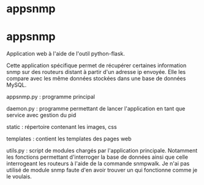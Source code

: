 appsnmp
=======
appsnmp
=======

Application web à l'aide de l'outil python-flask.


Cette application spécifique permet de récupérer certaines information snmp sur des routeurs distant à partir d'un adresse ip envoyée. Elle les compare avec les même données stockées dans une base de données MySQL.

appsnmp.py : programme principal

daemon.py : programme permettant de lancer l'application en tant que service avec gestion du pid

static : répertoire contenant les images, css

templates : contient les templates des pages web

utils.py : script de modules chargés par l'application principale. Notamment les fonctions permettant d'interroger la base de données ainsi que celle interrogeant les routeurs à l'aide de la commande snmpwalk. Je n'ai pas utilisé de module snmp faute d'en avoir trouver un qui fonctionne comme je le voulais.
